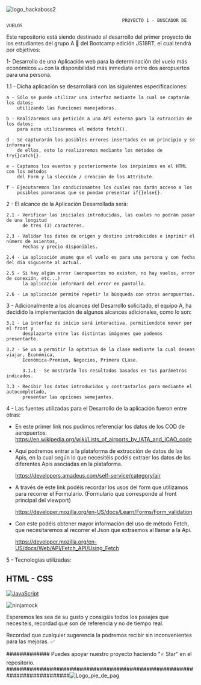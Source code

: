 

![logo_hackaboss2](https://user-images.githubusercontent.com/123706095/227735623-957196ef-8356-4202-be54-fe6b3acd573c.png)






                                               PROYECTO 1 - BUSCADOR DE VUELOS 





Este repositorio está siendo destinado al desarrollo del primer proyecto de los
estudiantes del grupo A 📝 del Bootcamp edición JS18RT, el cual tendrá por
objetivos:

1- Desarrollo de una Aplicación web para la determinación del vuelo más económicos 💶 
con la disponibilidad más inmediata entre dos aeropuertos para una persona.

  1.1 - Dicha aplicación se desarrollará con las siguientes especificaciones:
  
    a - Sólo se puede utilizar una interfaz mediante la cual se captarán los datos;
        utilizando las funciones manejadoras.
	
    b - Realizaremos una petición a una API externa para la extracción de los datos;
        para esto utilizaremos el médoto fetch().
	
    d - Se capturarán los posibles errores insertados en un principio y se informará
	    de ellos, esto lo realizaremos mediante los métodos de try{}catch{}.
	    
    e - Captamos los eventos y posteriormente los imrpimimos en el HTML con los métodos
    	del Form y la slección / creación de los Attribute.
	
	f - Ejecutaremos las condicionantes los cuales nos darán acceso a los
	    posibles panoramas que se puedan presentar if{}else{}.
	    

2 - El alcance de la Aplicación Desarrollada será:

	2.1 - Verificar las iniciales introducidas, las cuales no podrán pasar de una longitud
	      de tres (3) caracteres.
	
	2.3 - Validar los datos de origen y destino introducidos e imprimir el número de asientos,
	      Fechas y precio disponibles.
	      
	2.4 - La aplicación asume que el vuelo es para una persona y con fecha del día siguiente al actual.
	
	2.5 - Si hay algún error (aeropuertos no existen, no hay vuelos, error de conexión, etc...)
	      la aplicación informará del error en pantalla.
	
	2.6 - La aplicación permite repetir la búsqueda con otros aeropuertos.

	

3 - Adicionalmente a los alcances del Desarrollo solicitado, el equipo A, ha decidido la implementación 	de algunos alcances adicionales, como lo son:

	3.1 - La interfaz de inicio será interactiva, permitiendote mover por el front y
	      desplazarte entre las distintas imágenes que podemos presentarte.

	3.2 - Se va a permitir la optativa de la clase mediante la cual deseas viajar, Económica,
	      Económica-Premium, Negocios, Primera CLase.
	      
	      3.1.1 - Se mostrarán los resultados basados en tus parámetros indicados.
	      
	3.3 - Recibir los datos introducidos y contrastarlos para mediante el autocompletado,
	      presentar las opciones semejantes.
	 	


4 - Las fuentes utilizadas para el Desarrollo de la aplicación fueron entre otras:

- En este primer link nos pudimos referenciar los datos de los COD de aeropuertos.
	https://en.wikipedia.org/wiki/Lists_of_airports_by_IATA_and_ICAO_code

- Aquí podremos entrar a la plataforma de extracción de datos de las Apis, en la cual según lo que necesitéis podéis extraer los datos de las diferentes Apis asociadas en la plataforma.
	
	https://developers.amadeus.com/self-service/category/air

- A través de este link podéis recordar los usos del form que utilizamos para recorrer el Formulario.
	(Formulario que corresponde al front principal del viewport)

    https://developer.mozilla.org/en-US/docs/Learn/Forms/Form_validation




- Con este podéis obtener mayor información del uso de método Fetch, que necesitaremos al recorrer el Json que extraemos al llamar a la Api.

    https://developer.mozilla.org/en-US/docs/Web/API/Fetch_API/Using_Fetch




5 - Tecnologías utilizadas:



## HTML - CSS ##
[![JavaScript](https://img.shields.io/badge/JavaScript-F7DF1E?style=for-the-badge&logo=javascript&logoColor=white&labelColor=101010)]()

![ninjamock](https://user-images.githubusercontent.com/123706095/228195824-90dec791-607f-487e-a381-f37962f5bced.png)
	
	















Esperemos les sea de su gusto y consigáis todos los pasajes que necesiteis, recordad que son de referencia y no de tiempo real.

Recordad que cualquier sugerencia la podremos recibir sin inconvenientes para las mejoras. ✅





############# Puedes apoyar nuestro proyecto haciendo "⭐️ Star" en el repositorio.
###########################################################################![Logo_pie_de_pag](https://user-images.githubusercontent.com/123706095/227745452-770ecd39-babe-4f27-9ced-d3e0a0f8c210.png)








